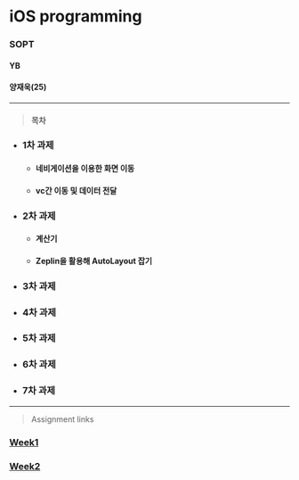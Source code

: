 # iOS programming
### SOPT

#### YB

#### 양재욱(25)

<hr/>

> #### 목차

+ ### 1차 과제

  + #### 네비게이션을 이용한 화면 이동

  + #### vc간 이동 및 데이터 전달

+ ### 2차 과제

  + #### 계산기

  + #### Zeplin을 활용해 AutoLayout 잡기

+ ### 3차 과제 

+ ### 4차 과제

+ ### 5차 과제

+ ### 6차 과제

+ ### 7차 과제
<hr/>

> Assignment links

### [Week1](https://github.com/26th-SOPT-iOS/YangJaeWook/blob/master/FirstWeek_Assignment_01/README.md)

### [Week2](https://github.com/26th-SOPT-iOS/YangJaeWook/blob/master/SecondWeek_Assignment_Calculator/README.md)
